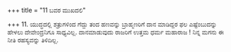+++
title = "11 ಬವರ ಮುಖದಲಿ"

+++
11. ಯುದ್ಧದಲ್ಲಿ ಶತ್ರುಗಳಿಂದ ಗೆದ್ದು ತಂದ ಹಣವನ್ನು ಬ್ರಾಹ್ಮಣರಿಗೆ ದಾನ ಮಾಡಿದ್ದರ ಫಲ ಎಷ್ಟೆಂಬುದನ್ನು ಹೇಳಲು ದೇವೇಂದ್ರನಿಗೂ ಸಾಧ್ಯವಿಲ್ಲ. ದಾನಮಾಡುವುದು ರಾಜರಿಗೆ ಉತ್ತಮ ಧರ್ಮ ಮಹಾರಾಜ ! ನಿನ್ನ ಮಗನು ಈ ನೀತಿ ರಹಸ್ಯವನ್ನು ತಿಳಿದಿಲ್ಲ.